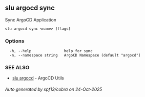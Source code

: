 ## slu argocd sync

Sync ArgoCD Application

```
slu argocd sync <name> [flags]
```

### Options

```
  -h, --help               help for sync
  -n, --namespace string   ArgoCD Namespace (default "argocd")
```

### SEE ALSO

* [slu argocd](slu_argocd.md)	 - ArgoCD Utils

###### Auto generated by spf13/cobra on 24-Oct-2025
